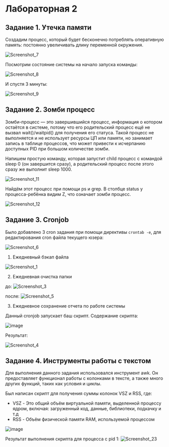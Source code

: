 # Лабораторная 2

## Задание 1. Утечка памяти

Создадим процесс, который будет бесконечно потреблять оперативную память: постоянно увеличивать длину переменной окружения.

![Screenshot_7](https://github.com/user-attachments/assets/18b0896d-070e-4ebb-902c-3051985bc2c4)

Посмотрим состояние системы на начало запуска команды:

![Screenshot_8](https://github.com/user-attachments/assets/6b618d7e-2ba0-4122-99d2-288187945c70)

И спустя 3 минуты:

![Screenshot_9](https://github.com/user-attachments/assets/ca5a605e-8b78-43d5-8712-18fed7a985d1)


## Задание 2. Зомби процесс

Зомби-процесс — это завершившийся процесс, информация о котором остаётся в системе, потому что его родительский процесс ещё не вызвал wait()/waitpid() для получения его статуса. Такой процесс не выполняется и не использует ресурсы ЦП или памяти, но занимает запись в таблице процессов, что может привести к исчерпанию доступных PID при большом количестве зомби.

Напишем простую команду, которая запустит child процесс с командой sleep 0 (он завершится сразу), а родительский процесс после этого сразу же выполнит sleep 1000.

![Screenshot_11](https://github.com/user-attachments/assets/78485cdd-5720-4f5e-9345-aa136d4a2df7)

Найдём этот процесс при помощи ps и grep. В столбце status у процесса-ребёнка видим Z, что означает зомби процесс.

![Screenshot_12](https://github.com/user-attachments/assets/b6a63e68-0480-4fd3-aa96-f782fdb8f742)


## Задание 3. Cronjob

Было добавлено 3 cron задания при помощи директивы `crontab -e`, для редактирования cron файла текущего юзера:

![Screenshot_6](https://github.com/user-attachments/assets/6bb84436-f3cd-4d43-b82a-02920cf38178)

1) Ежедневный бэкап файла

![Screenshot_1](https://github.com/user-attachments/assets/0aa70dd0-2bb3-4888-9337-d1f0287b9292)

2) Ежедневная очистка папки

до:
![Screenshot_3](https://github.com/user-attachments/assets/d29787d9-5e29-4c47-8e65-1e7aacdb31de)

после:
![Screenshot_5](https://github.com/user-attachments/assets/879250dc-dd2b-4efb-8645-155dd091dcf5)

3) Ежедневное сохранение отчета по работе системы

Данный cronjob запускает баш скрипт. Содержание скрипта:

![image](https://github.com/user-attachments/assets/34062eee-b4d8-4cb2-af90-dc6ca3c1666b)

Результат:

![Screenshot_4](https://github.com/user-attachments/assets/f6d57e4f-80d1-4459-ada7-11fa6f91da11)

## Задание 4. Инструменты работы с текстом

Для выполнения данного задания использовался инструмент awk. Он предоставляет функционал работы с колонками в тексте, а также много других функций, таких как условия и циклы.

Был написан скрипт для получения суммы колонок VSZ и RSS, где:

- VSZ - Это общий объём виртуальной памяти, выделенной процессу ядром, включая: загруженный код, данные, библиотеки, подкачку и т.д
- RSS - Объём физической памяти RAM, используемой процессом

![image](https://github.com/user-attachments/assets/64c1d758-3d0c-4b6b-992a-e8f43856e679)

Результат выполнения скрипта для процесса с pid 1:
![Screenshot_23](https://github.com/user-attachments/assets/e0d7636d-8271-4150-9b06-f0aee29ef2a9)


